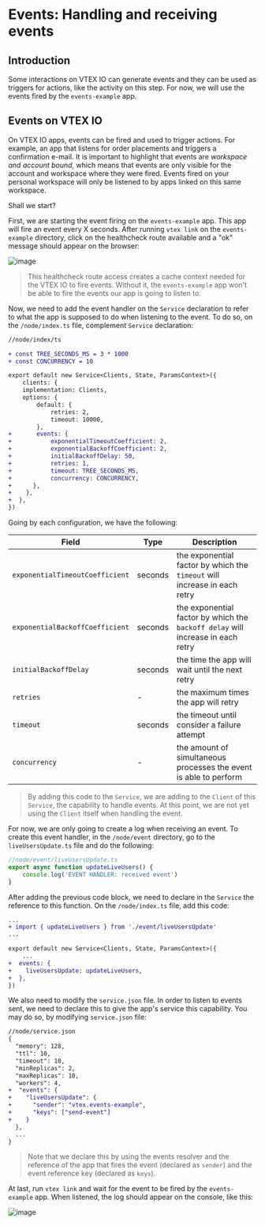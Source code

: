 # Events: Handling and receiving events

## Introduction

Some interactions on VTEX IO can generate events and they can be used as triggers for actions, like the activity on this step. For now, we will use the events fired by the `events-example` app.

## Events on VTEX IO

On VTEX IO apps, events can be fired and used to trigger actions. For example, an app that listens for order placements and triggers a confirmation e-mail. It is important to highlight that events are _workspace and account bound_, which means that events are only visible for the account and workspace where they were fired. Events fired on your personal workspace will only be listened to by apps linked on this same workspace.

Shall we start?

First, we are starting the event firing on the `events-example` app. This app will fire an event every X seconds. After running `vtex link` on the `events-example` directory, click on the healthcheck route available and a "ok" message should appear on the browser:

![image](https://user-images.githubusercontent.com/43679629/83802091-8c69f380-a680-11ea-82af-a438fb73f40b.png)

> This healthcheck route access creates a cache context needed for the VTEX IO to fire events. Without it, the `events-example` app won't be able to fire the events our app is going to listen to.

Now, we need to add the event handler on the `Service` declaration to refer to what the app is supposed to do when listening to the event. To do so, on the `/node/index.ts` file, complement `Service` declaration:

```diff
//node/index/ts

+ const TREE_SECONDS_MS = 3 * 1000
+ const CONCURRENCY = 10

export default new Service<Clients, State, ParamsContext>({
    clients: {
    implementation: Clients,
    options: {
        default: {
            retries: 2,
            timeout: 10000,
        },
+       events: {
+           exponentialTimeoutCoefficient: 2,
+           exponentialBackoffCoefficient: 2,
+           initialBackoffDelay: 50,
+           retries: 1,
+           timeout: TREE_SECONDS_MS,
+           concurrency: CONCURRENCY,
+      },
+    },
+  },
})
```

Going by each configuration, we have the following:

   | Field                           | Type    | Description                                                                     |
   | ------------------------------- | ------- | ------------------------------------------------------------------------------- |
   | `exponentialTimeoutCoefficient` | seconds | the exponential factor by which the `timeout` will increase in each retry       |
   | `exponentialBackoffCoefficient` | seconds | the exponential factor by which the `backoff delay` will increase in each retry |
   | `initialBackoffDelay`           | seconds | the time the app will wait until the next retry                                 |
   | `retries`                       | -       | the maximum times the app will retry                                            |
   | `timeout`                       | seconds | the timeout until consider a failure attempt                                    |
   | `concurrency`                   | -       | the amount of simultaneous processes the event is able to perform               |

   > By adding this code to the `Service`, we are adding to the `Client` of this `Service`, the capability to handle events. At this point, we are not yet using the `Client` itself when handling the event.

For now, we are only going to create a log when receiving an event. To create this event handler, in the `/node/event` directory, go to the `liveUsersUpdate.ts` file and do the following:

```ts
//node/event/liveUsersUpdate.ts
export async function updateLiveUsers() {
    console.log('EVENT HANDLER: received event')
}
```

After adding the previous code block, we need to declare in the `Service` the reference to this function. On the `/node/index.ts` file, add this code:

```diff
...
+ import { updateLiveUsers } from './event/liveUsersUpdate'
...

export default new Service<Clients, State, ParamsContext>({
    ...
+  events: {
+    liveUsersUpdate: updateLiveUsers,
+  },
})

```

We also need to modify the `service.json` file. In order to listen to events sent, we need to declare this to give the app's service this capability. You may do so, by modifying `service.json` file:

   ```diff
   //node/service.json
   {
     "memory": 128,
     "ttl": 10,
     "timeout": 10,
     "minReplicas": 2,
     "maxReplicas": 10,
     "workers": 4,
   +  "events": {
   +    "liveUsersUpdate": {
   +      "sender": "vtex.events-example",
   +      "keys": ["send-event"]
   +    }
     },
     ...
   }
   ```

   > Note that we declare this by using the events resolver and the reference of the app that fires the event (declared as `sender`) and the event reference key (declared as `keys`).

At last, run `vtex link` and wait for the event to be fired by the `events-example` app. When listened, the log should appear on the console, like this:

   ![image](https://user-images.githubusercontent.com/43679629/83823425-5f323b00-a6aa-11ea-816a-68525e5800d7.png)
